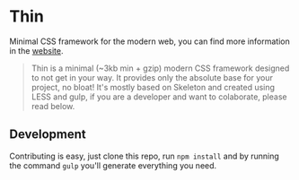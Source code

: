 # Thin
Minimal CSS framework for the modern web, you can find more information in the
[website](http://gosukiwi.github.io/thin/).

 > Thin is a minimal (~3kb min + gzip) modern CSS framework designed to not get
 > in your way. It provides only the absolute base for your project, no bloat!
 > It's mostly based on Skeleton and created using LESS and gulp, if you are a
 > developer and want to colaborate, please read below.

## Development
Contributing is easy, just clone this repo, run `npm install` and by running
the command `gulp` you'll generate everything you need.
